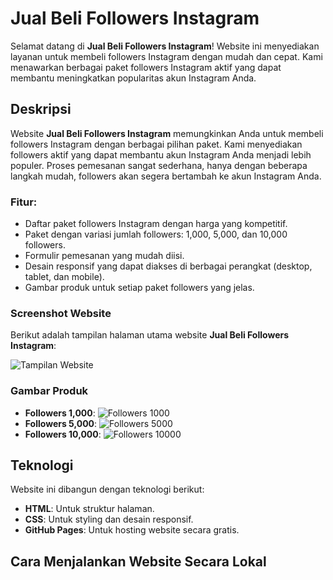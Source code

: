# Jual Beli Followers Instagram

Selamat datang di **Jual Beli Followers Instagram**! Website ini menyediakan layanan untuk membeli followers Instagram dengan mudah dan cepat. Kami menawarkan berbagai paket followers Instagram aktif yang dapat membantu meningkatkan popularitas akun Instagram Anda.

## Deskripsi

Website **Jual Beli Followers Instagram** memungkinkan Anda untuk membeli followers Instagram dengan berbagai pilihan paket. Kami menyediakan followers aktif yang dapat membantu akun Instagram Anda menjadi lebih populer. Proses pemesanan sangat sederhana, hanya dengan beberapa langkah mudah, followers akan segera bertambah ke akun Instagram Anda.

### Fitur:
- Daftar paket followers Instagram dengan harga yang kompetitif.
- Paket dengan variasi jumlah followers: 1,000, 5,000, dan 10,000 followers.
- Formulir pemesanan yang mudah diisi.
- Desain responsif yang dapat diakses di berbagai perangkat (desktop, tablet, dan mobile).
- Gambar produk untuk setiap paket followers yang jelas.

### Screenshot Website

Berikut adalah tampilan halaman utama website **Jual Beli Followers Instagram**:

![Tampilan Website](https://via.placeholder.com/800x400?text=Tampilan+Website+Followers+Instagram)

### Gambar Produk

- **Followers 1,000**: ![Followers 1000](https://via.placeholder.com/120?text=Followers+1%2C000)
- **Followers 5,000**: ![Followers 5000](https://via.placeholder.com/120?text=Followers+5%2C000)
- **Followers 10,000**: ![Followers 10000](https://via.placeholder.com/120?text=Followers+10%2C000)

## Teknologi

Website ini dibangun dengan teknologi berikut:
- **HTML**: Untuk struktur halaman.
- **CSS**: Untuk styling dan desain responsif.
- **GitHub Pages**: Untuk hosting website secara gratis.

## Cara Menjalankan Website Secara Lokal
